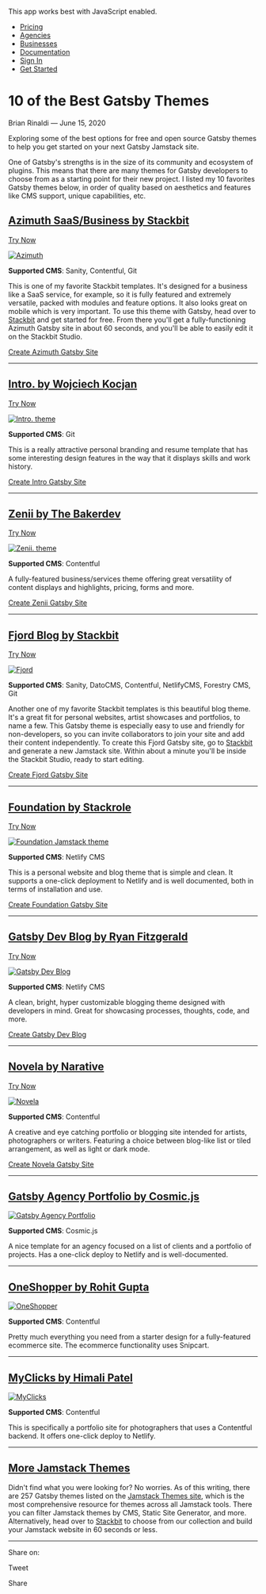 This app works best with JavaScript enabled.





-   [Pricing](/pricing)
-   [Agencies](/agencies)
-   [Businesses](/businesses)
-   [Documentation](https://www.stackbit.com/docs/)
-   [Sign In](https://app.stackbit.com/)
-   <a href="https://app.stackbit.com/create" class="button-component button-component-theme-accent button-component-hollow"><span>Get Started</span></a>

10 of the Best Gatsby Themes
============================

Brian Rinaldi — June 15, 2020

Exploring some of the best options for free and open source Gatsby themes to help you get started on your next Gatsby Jamstack site.

One of Gatsby's strengths is in the size of its community and ecosystem of plugins. This means that there are many themes for Gatsby developers to choose from as a starting point for their new project. I listed my 10 favorites Gatsby themes below, in order of quality based on aesthetics and features like CMS support, unique capabilities, etc.

[Azimuth SaaS/Business by Stackbit](https://app.stackbit.com/create?theme=azimuth&utm_source=blog&utm_campaign=gatsbythemes)
----------------------------------------------------------------------------------------------------------------------------

<a href="https://app.stackbit.com/create?theme=azimuth&amp;utm_source=blog&amp;utm_campaign=gatsbythemes" class="button-component button-component-theme-accent">Try Now</a>

[![Azimuth](/images/themes/azimuth-gatsby-theme.png)](https://themes.stackbit.com/demos/azimuth?utm_source=blog&utm_campaign=gatsbythemes)

**Supported CMS**: Sanity, Contentful, Git

This is one of my favorite Stackbit templates. It's designed for a business like a SaaS service, for example, so it is fully featured and extremely versatile, packed with modules and feature options. It also looks great on mobile which is very important. To use this theme with Gatsby, head over to [Stackbit](https://app.stackbit.com/create?theme=azimuth&utm_source=blog&utm_campaign=gatsbythemes) and get started for free. From there you'll get a fully-functioning Azimuth Gatsby site in about 60 seconds, and you'll be able to easily edit it on the Stackbit Studio.

<a href="https://app.stackbit.com/create?theme=azimuth&amp;utm_source=blog&amp;utm_campaign=gatsbythemes" class="button-component button-component-theme-accent">Create Azimuth Gatsby Site</a>

------------------------------------------------------------------------

[Intro. by Wojciech Kocjan](https://app.stackbit.com/create?theme=https://github.com/stackbit-themes/gatsby-theme-intro&utm_source=blog&utm_campaign=gatsbythemes)
------------------------------------------------------------------------------------------------------------------------------------------------------------------

<a href="https://app.stackbit.com/create?theme=https://github.com/stackbit-themes/gatsby-theme-intro&amp;utm_source=blog&amp;utm_campaign=gatsbythemes" class="button-component button-component-theme-accent">Try Now</a>

[![Intro. theme](/images/1592228111-wkocjan-gatsby-theme-intro-master.png)](https://jamstackthemes.dev/theme/gatsby-theme-intro/)

**Supported CMS**: Git

This is a really attractive personal branding and resume template that has some interesting design features in the way that it displays skills and work history.

<a href="https://app.stackbit.com/create?theme=https://github.com/stackbit-themes/gatsby-theme-intro&amp;utm_source=blog&amp;utm_campaign=gatsbythemes" class="button-component button-component-theme-accent">Create Intro Gatsby Site</a>

------------------------------------------------------------------------

[Zenii by The Bakerdev](https://app.stackbit.com/create?theme=https://github.com/stackbit-themes/gatsby-starter-zenii&utm_source=blog&utm_campaign=gatsbythemes)
----------------------------------------------------------------------------------------------------------------------------------------------------------------

<a href="https://app.stackbit.com/create?theme=https://github.com/stackbit-themes/gatsby-starter-zenii&amp;utm_source=blog&amp;utm_campaign=gatsbythemes" class="button-component button-component-theme-accent">Try Now</a>

[![Zenii. theme](/images/zenii-gatsby-theme.png)](https://jamstackthemes.dev/theme/gatsby-starter-zenii/)

**Supported CMS**: Contentful

A fully-featured business/services theme offering great versatility of content displays and highlights, pricing, forms and more.

<a href="https://app.stackbit.com/create?theme=https://github.com/stackbit-themes/gatsby-starter-zenii&amp;utm_source=blog&amp;utm_campaign=gatsbythemes" class="button-component button-component-theme-accent">Create Zenii Gatsby Site</a>

------------------------------------------------------------------------

[Fjord Blog by Stackbit](https://app.stackbit.com/create?theme=fjord&utm_source=blog&utm_campaign=gatsbythemes)
---------------------------------------------------------------------------------------------------------------

<a href="https://app.stackbit.com/create?theme=fjord&amp;utm_source=blog&amp;utm_campaign=gatsbythemes" class="button-component button-component-theme-accent">Try Now</a>

[![Fjord](/images/themes/fjord-gatsby-theme.png)](https://themes.stackbit.com/demos/fjord?utm_source=blog&utm_campaign=gatsbythemes)

**Supported CMS**: Sanity, DatoCMS, Contentful, NetlifyCMS, Forestry CMS, Git  

Another one of my favorite Stackbit templates is this beautiful blog theme. It's a great fit for personal websites, artist showcases and portfolios, to name a few. This Gatsby theme is especially easy to use and friendly for non-developers, so you can invite collaborators to join your site and add their content independently. To create this Fjord Gatsby site, go to [Stackbit](https://app.stackbit.com/create?theme=fjord&utm_source=blog&utm_campaign=gatsbythemes) and generate a new Jamstack site. Within about a minute you'll be inside the Stackbit Studio, ready to start editing.

<a href="https://app.stackbit.com/create?theme=fjord&amp;utm_source=blog&amp;utm_campaign=gatsbythemes" class="button-component button-component-theme-accent">Create Fjord Gatsby Site</a>

------------------------------------------------------------------------

[Foundation by Stackrole](https://app.stackbit.com/create?theme=https://github.com/stackrole/gatsby-starter-foundation&ssg=gatsby&cms=netlifycms&utm_source=blog&utm_campaign=gatsbythemes)
-------------------------------------------------------------------------------------------------------------------------------------------------------------------------------------------

<a href="https://app.stackbit.com/create?theme=https://github.com/stackrole/gatsby-starter-foundation&amp;ssg=gatsby&amp;cms=netlifycms&amp;utm_source=blog&amp;utm_campaign=gatsbythemes" class="button-component button-component-theme-accent">Try Now</a>

[![Foundation Jamstack theme](/images/1592228108-stackrole-gatsby-starter-foundation-master.png)](https://jamstackthemes.dev/theme/gatsby-starter-foundation/)

**Supported CMS**: Netlify CMS

This is a personal website and blog theme that is simple and clean. It supports a one-click deployment to Netlify and is well documented, both in terms of installation and use.

<a href="https://app.stackbit.com/create?theme=https://github.com/stackrole/gatsby-starter-foundation&amp;ssg=gatsby&amp;cms=netlifycms&amp;utm_source=blog&amp;utm_campaign=gatsbythemes" class="button-component button-component-theme-accent">Create Foundation Gatsby Site</a>

------------------------------------------------------------------------

[Gatsby Dev Blog by Ryan Fitzgerald](https://app.stackbit.com/create?theme=https://github.com/RyanFitzgerald/devblog&ssg=gatsby&cms=netlifycms&utm_source=blog&utm_campaign=gatsbythemes)
-----------------------------------------------------------------------------------------------------------------------------------------------------------------------------------------

<a href="https://app.stackbit.com/create?theme=https://github.com/RyanFitzgerald/devblog&amp;ssg=gatsby&amp;cms=netlifycms&amp;utm_source=blog&amp;utm_campaign=gatsbythemes" class="button-component button-component-theme-accent">Try Now</a>

[![Gatsby Dev Blog](/images/fitzgerald.png)](https://jamstackthemes.dev/theme/gatsby-dev-blog-fitzgerald/)

**Supported CMS**: Netlify CMS

A clean, bright, hyper customizable blogging theme designed with developers in mind. Great for showcasing processes, thoughts, code, and more.

<a href="https://app.stackbit.com/create?theme=https://github.com/RyanFitzgerald/devblog&amp;ssg=gatsby&amp;cms=netlifycms&amp;utm_source=blog&amp;utm_campaign=gatsbythemes" class="button-component button-component-theme-accent">Create Gatsby Dev Blog</a>

------------------------------------------------------------------------

[Novela by Narative](https://app.stackbit.com/create?theme=https://github.com/narative/gatsby-theme-novela&ssg=gatsby&utm_source=blog&utm_campaign=gatsbythemes)
----------------------------------------------------------------------------------------------------------------------------------------------------------------

<a href="https://app.stackbit.com/create?theme=https://github.com/narative/gatsby-theme-novela&amp;ssg=gatsby&amp;utm_source=blog&amp;utm_campaign=gatsbythemes" class="button-component button-component-theme-accent">Try Now</a>

[![Novela](/images/novela.png)](https://jamstackthemes.dev/theme/gatsby-theme-novela/)

**Supported CMS**: Contentful

A creative and eye catching portfolio or blogging site intended for artists, photographers or writers. Featuring a choice between blog-like list or tiled arrangement, as well as light or dark mode.

<a href="https://app.stackbit.com/create?theme=https://github.com/narative/gatsby-theme-novela&amp;ssg=gatsby&amp;utm_source=blog&amp;utm_campaign=gatsbythemes" class="button-component button-component-theme-accent">Create Novela Gatsby Site</a>

------------------------------------------------------------------------

[Gatsby Agency Portfolio by Cosmic.js](https://jamstackthemes.dev/theme/gatsby-agency-portfolio/)
-------------------------------------------------------------------------------------------------

[![Gatsby Agency Portfolio](/images/1592228088-cosmicjs-gatsby-agency-portfolio-master.png)](https://jamstackthemes.dev/theme/gatsby-agency-portfolio/)

**Supported CMS**: Cosmic.js

A nice template for an agency focused on a list of clients and a portfolio of projects. Has a one-click deploy to Netlify and is well-documented.

------------------------------------------------------------------------

[OneShopper by Rohit Gupta](https://jamstackthemes.dev/theme/gatsby-oneshopper/)
--------------------------------------------------------------------------------

[![OneShopper](/images/1592228101-rohitguptab-oneshopper-master.png)](https://jamstackthemes.dev/theme/gatsby-oneshopper/)

**Supported CMS**: Contentful

Pretty much everything you need from a starter design for a fully-featured ecommerce site. The ecommerce functionality uses Snipcart.

------------------------------------------------------------------------

[MyClicks by Himali Patel](https://jamstackthemes.dev/theme/gatsby-myclicks/)
-----------------------------------------------------------------------------

[![MyClicks](/images/1592228097-himali-patel-myclicks-master.png)](https://jamstackthemes.dev/theme/gatsby-myclicks/)

**Supported CMS**: Contentful

This is specifically a portfolio site for photographers that uses a Contentful backend. It offers one-click deploy to Netlify.

------------------------------------------------------------------------

[More Jamstack Themes](https://jamstackthemes.dev/?&utm_source=blog&utm_campaign=gatsbythemes)
----------------------------------------------------------------------------------------------

Didn't find what you were looking for? No worries. As of this writing, there are 257 Gatsby themes listed on the [Jamstack Themes site](https://jamstackthemes.dev/?&utm_source=blog&utm_campaign=gatsbythemes), which is the most comprehensive resource for themes across all Jamstack tools. There you can filter Jamstack themes by CMS, Static Site Generator, and more. Alternatively, head over to [Stackbit](https://www.stackbit.com/?&utm_source=blog&utm_campaign=gatsbythemes) to choose from our collection and build your Jamstack website in 60 seconds or less.

------------------------------------------------------------------------

<span class="post-share-title">Share on:</span>

Tweet

Share













<!-- -->



<!-- -->








